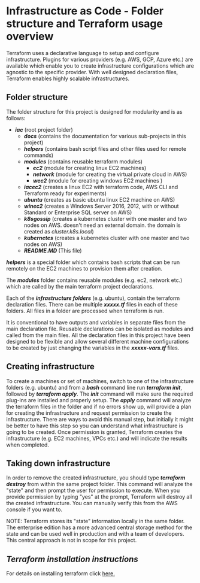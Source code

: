 
# Infrastructure as Code - Folder structure and Terraform usage overview

Terraform uses a declarative language to setup and configure infrastructure. Plugins for various providers (e.g. AWS, GCP, Azure etc.) are available which enable you to create infrastructure configurations which are agnostic to the specific provider. With well designed declaration files, Terraform enables highly scalable infrastructures.

## Folder structure

The folder structure for this project is designed for modularity and is as follows:

- ***iac*** (root project folder)
  - ***docs*** (contains the documentation for various sub-projects in this project)
  - ***helpers*** (contains bash script files and other files used for remote commands)
  - ***modules*** (contains reusable terraform modules)
    - ***ec2*** (module for creating linux EC2 machines)
    - ***network*** (module for creating the virtual private cloud in AWS)
    - ***wec2*** (module for creating windows EC2 machines )
  - ***iacec2*** (creates a linux EC2 with terraform code, AWS CLI and Terraform ready for experiments)
  - ***ubuntu*** (creates as basic ubuntu linux EC2 machine on AWS)
  - ***winec2*** (creates a Windows Server 2016, 2012, with or without Standard or Enterprise SQL server on AWS)
  - ***k8sgossip*** (creates a kubernetes cluster with one master and two nodes on AWS. doesn't need an external domain. the domain is created as *cluster.k8s.local*)
  - ***kubernetes*** (creates a kubernetes cluster with one master and two nodes on AWS)
  - ***README.MD*** (This file)

***helpers*** is a special folder which contains bash scripts that can be run remotely on the EC2 machines to provision them after creation.

The ***modules*** folder contains reusable modules (e.g. ec2, network etc.) which are called by the main terraform project declarations.

Each of the ***infrastructure folders*** (e.g. ubuntu), contain the terraform declaration files. There can be multiple ***xxxxx.tf*** files in each of these folders. All files in a folder are processed when terraform is run.

It is conventional to have outputs and variables in separate files from the main declaration file. Reusable declarations can be isolated as modules and called from the main files. All the declaration files in this project have been designed to be flexible and allow several different machine configurations to be created by just changing the variables in the ***xxxxx-vars.tf*** files.

## Creating infrastructure

To create a machines or set of machines, switch to one of the infrastructure folders (e.g. ubuntu) and from a ***bash*** command line run ***terraform init***, followed by ***terraform apply***. The ***init*** command will make sure the required plug-ins are installed and properly setup. The ***apply*** command will analyze the terraform files in the folder and if no errors show up, will provide a plan for creating the infrastructure and request permission to create the infrastructure. There are ways to avoid this manual step, but initially it might be better to have this step so you can understand what infrastructure is going to be created. Once permission is granted, Terraform creates the infrastructure (e.g. EC2 machines, VPCs etc.) and will indicate the results when completed.

## Taking down infrastructure

In order to remove the created infrastructure, you should type ***terraform destroy*** from within the same project folder. This command will analyze the "state" and then prompt the user for permission to execute. When you provide permission by typing "yes" at the prompt, Terraform will destroy all the created infrastructure. You can manually verify this from the AWS console if you want to.

NOTE: Terraform stores its "state" information locally in the same folder. The enterprise edition has a more advanced central storage method for the state and can be used well in production and with a team of developers. This central approach is not in scope for this project.

## *Terraform installation instructions*

For details on installing terraform click [here.](./Terraforminstall.md)
